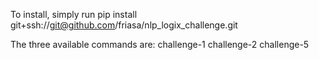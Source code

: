 To install, simply run pip install git+ssh://git@github.com/friasa/nlp_logix_challenge.git

The three available commands are:
    challenge-1
    challenge-2
    challenge-5